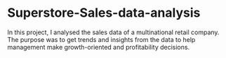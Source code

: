 # Superstore-Sales-data-analysis

In this project, I analysed the sales data of a multinational retail company. The purpose was to get trends and insights from the data to help management make growth-oriented and profitability decisions. 
